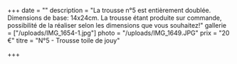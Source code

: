 +++
date = ""
description = "La trousse n°5 est entièrement doublée. Dimensions de base: 14x24cm. La trousse étant produite sur commande, possibilité de la réaliser selon les dimensions que vous souhaitez!"
gallerie = ["/uploads/IMG_1654-1.jpg"]
photo = "/uploads/IMG_1649.JPG"
prix = "20 €"
titre = "N°5 - Trousse toile de jouy"

+++
